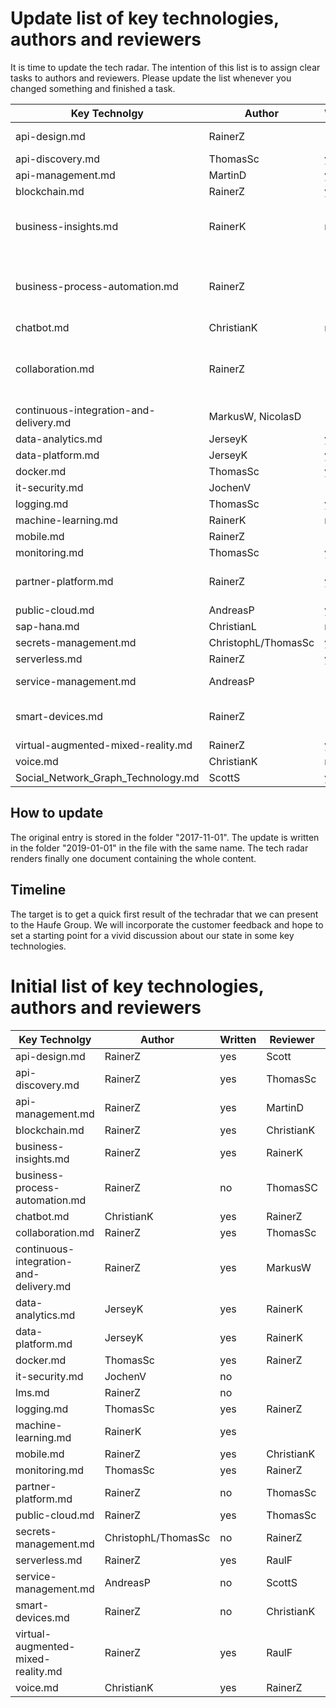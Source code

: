 ﻿# Update list of key technologies, authors and reviewers #

It is time to update the tech radar.
The intention of this list is to assign clear tasks to authors and reviewers.
Please update the list whenever you changed something and finished a task.

Key Technolgy                              | Author             | Written | Reviewer   | Reviewed | State
-------------------------------------------|--------------------|---------|------------|----------|----------------------------
api-design.md                              | RainerZ            | ---     | MartinD    | ---      | no update needed
api-discovery.md                           | ThomasSc           | yes     | RainerZ    | yes      | update
api-management.md                          | MartinD            | yes     | ChristophL | yes      | update
blockchain.md                              | RainerZ            | yes     | MarkusL    | yes      | update
business-insights.md                       | RainerK            | no      | RainerZ    | no       | ask RainerK and ThomasSc
business-process-automation.md             | RainerZ            | ---     | ThomasSC   | ---      | no update needed according to Michael Ötztürk
chatbot.md                                 | ChristianK         | no      | RainerZ    | no       | update
collaboration.md                           | RainerZ            | ---     | ThomasSc   | ---      | update postponed - AKA will deliver input
continuous-integration-and-delivery.md     | MarkusW, NicolasD  | ---     | RainerZ    | no       | update
data-analytics.md                          | JerseyK            | yes     | RainerZ    | yes      | update
data-platform.md                           | JerseyK            | yes     | RainerZ    | yes      | update
docker.md                                  | ThomasSc           | yes     | RainerZ    | no       | update
it-security.md                             | JochenV            | ---     | ---        | ---      | hide
logging.md                                 | ThomasSc           | yes     | RainerZ    | yes      | update
machine-learning.md                        | RainerK            | no      |            | no       | update
mobile.md                                  | RainerZ            | ---     | ChristianK | ---      | no update
monitoring.md                              | ThomasSc           | yes     | RainerZ    | yes      | update
partner-platform.md                        | RainerZ            | yes     | ThomasSc   | no       | updated original entry
public-cloud.md                            | AndreasP           | yes     | RainerZ    | yes      | update
sap-hana.md                                | ChristianL         | no      | ??         | no       | update
secrets-management.md                      | ChristophL/ThomasSc| yes     | RainerZ    | no       | update
serverless.md                              | RainerZ            | yes     | RaulF      | no       | update
service-management.md                      | AndreasP           | ---     | ScottS     | no       | no update needed
smart-devices.md                           | RainerZ            | ---     | ChristianK | ---      | no update - nothing changed
virtual-augmented-mixed-reality.md         | RainerZ            | yes     | AndreasS   | no       | update
voice.md                                   | ChristianK         | no      | RainerZ    | no       | update
Social_Network_Graph_Technology.md         | ScottS             | yes     | RainerZ    | no       | update

## How to update ##

The original entry is stored in the folder "2017-11-01".
The update is written in the folder "2019-01-01" in the file with the same name.
The tech radar renders finally one document containing the whole content.

## Timeline ##

The target is to get a quick first result of the techradar that we can present to the Haufe Group.
We will incorporate the customer feedback and hope to set a starting point for a vivid discussion about our state in some key technologies.

# Initial list of key technologies, authors and reviewers #

Key Technolgy                              | Author             | Written | Reviewer   | Reviewed | State
-------------------------------------------|--------------------|---------|------------|----------|----------------------------
api-design.md                              | RainerZ            | yes     | Scott      | no       | ok
api-discovery.md                           | RainerZ            | yes     | ThomasSc   | no       | review needed
api-management.md                          | RainerZ            | yes     | MartinD    | no       | ok
blockchain.md                              | RainerZ            | yes     | ChristianK | no       | ok
business-insights.md                       | RainerZ            | yes     | RainerK    | no       | ok
business-process-automation.md             | RainerZ            | no      | ThomasSC   | no       | ok
chatbot.md                                 | ChristianK         | yes     | RainerZ    | yes      | ok
collaboration.md                           | RainerZ            | yes     | ThomasSc   | no       | ok
continuous-integration-and-delivery.md     | RainerZ            | yes     | MarkusW    | no       | ok
data-analytics.md                          | JerseyK            | yes     | RainerK    | no       | ok
data-platform.md                           | JerseyK            | yes     | RainerK    | no       | ok
docker.md                                  | ThomasSc           | yes     | RainerZ    | no       | ok
it-security.md                             | JochenV            | no      |            | no       | hide
lms.md                                     | RainerZ            | no      |            | no       | hide
logging.md                                 | ThomasSc           | yes     | RainerZ    | no       | ok
machine-learning.md                        | RainerK            | yes     |            | no       | ok
mobile.md                                  | RainerZ            | yes     | ChristianK | no       | ok
monitoring.md                              | ThomasSc           | yes     | RainerZ    | no       | ok
partner-platform.md                        | RainerZ            | no      | ThomasSc   | no       | ok
public-cloud.md                            | RainerZ            | yes     | ThomasSc   | no       | ok
secrets-management.md                      | ChristophL/ThomasSc| no      | RainerZ    | no       | under construction
serverless.md                              | RainerZ            | yes     | RaulF      | no       | ok
service-management.md                      | AndreasP           | no      | ScottS     | no       | ok
smart-devices.md                           | RainerZ            | no      | ChristianK | no       | ok
virtual-augmented-mixed-reality.md         | RainerZ            | yes     | RaulF      | no       | ok
voice.md                                   | ChristianK         | yes     | RainerZ    | no       | ok

